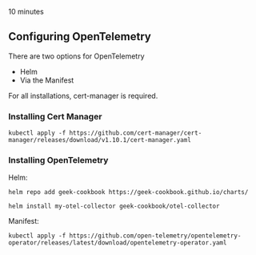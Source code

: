 10 minutes

## Configuring OpenTelemetry

There are two options for OpenTelemetry

- Helm
- Via the Manifest

For all installations, cert-manager is required.

### Installing Cert Manager

```
kubectl apply -f https://github.com/cert-manager/cert-manager/releases/download/v1.10.1/cert-manager.yaml
```

### Installing OpenTelemetry

Helm:

```
helm repo add geek-cookbook https://geek-cookbook.github.io/charts/

helm install my-otel-collector geek-cookbook/otel-collector
```

Manifest:
```
kubectl apply -f https://github.com/open-telemetry/opentelemetry-operator/releases/latest/download/opentelemetry-operator.yaml
```